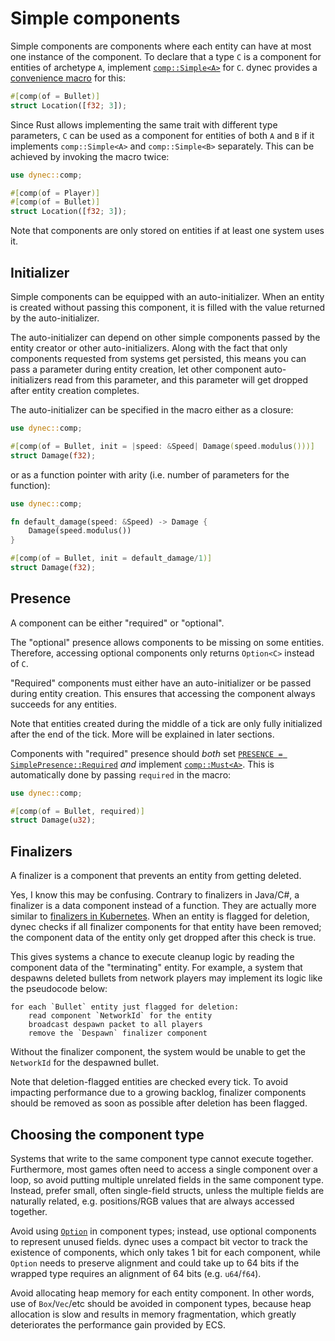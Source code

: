 # Simple components

Simple components are components where
each entity can have at most one instance of the component.
To declare that a type `C` is a component for entities of archetype `A`,
implement [`comp::Simple<A>`][comp.simple] for `C`.
dynec provides a [convenience macro][macro.comp] for this:

```rust
#[comp(of = Bullet)]
struct Location([f32; 3]);
```

Since Rust allows implementing the same trait with different type parameters,
`C` can be used as a component for entities of both `A` and `B`
if it implements `comp::Simple<A>` and `comp::Simple<B>` separately.
This can be achieved by invoking the macro twice:

```rust
use dynec::comp;

#[comp(of = Player)]
#[comp(of = Bullet)]
struct Location([f32; 3]);
```

Note that components are only stored on entities if at least one system uses it.

## Initializer

Simple components can be equipped with an auto-initializer.
When an entity is created without passing this component,
it is filled with the value returned by the auto-initializer.

The auto-initializer can depend on other simple components
passed by the entity creator or other auto-initializers.
Along with the fact that only components requested from systems get persisted,
this means you can pass a parameter during entity creation,
let other component auto-initializers read from this parameter,
and this parameter will get dropped after entity creation completes.

The auto-initializer can be specified in the macro
either as a closure:

```rust
use dynec::comp;

#[comp(of = Bullet, init = |speed: &Speed| Damage(speed.modulus()))]
struct Damage(f32);
```

or as a function pointer with arity (i.e. number of parameters for the function):

```rust
use dynec::comp;

fn default_damage(speed: &Speed) -> Damage {
    Damage(speed.modulus()) 
}

#[comp(of = Bullet, init = default_damage/1)]
struct Damage(f32);
```

## Presence

A component can be either "required" or "optional".

The "optional" presence allows components to be missing on some entities.
Therefore, accessing optional components only returns `Option<C>` instead of `C`.

"Required" components must either have an auto-initializer
or be passed during entity creation.
This ensures that accessing the component always succeeds for any entities.

Note that entities created during the middle of a tick
are only fully initialized after the end of the tick.
More will be explained in later sections.

Components with "required" presence should *both*
set [`PRESENCE = SimplePresence::Required`][comp.simple.presence]
*and* implement [`comp::Must<A>`][must].
This is automatically done by passing `required` in the macro:

```rust
use dynec::comp;

#[comp(of = Bullet, required)]
struct Damage(u32);
```

## Finalizers

A finalizer is a component that prevents an entity from getting deleted.

Yes, I know this may be confusing.
Contrary to finalizers in Java/C\#,
a finalizer is a data component instead of a function.
They are actually more similar to [finalizers in Kubernetes][k8s-finalizers].
When an entity is flagged for deletion,
dynec checks if all finalizer components for that entity have been removed;
the component data of the entity only get dropped after this check is true.

This gives systems a chance to execute cleanup logic
by reading the component data of the "terminating" entity.
For example, a system that despawns deleted bullets from network players
may implement its logic like the pseudocode below:

```
for each `Bullet` entity just flagged for deletion:
    read component `NetworkId` for the entity
    broadcast despawn packet to all players
    remove the `Despawn` finalizer component
```

Without the finalizer component,
the system would be unable to get the `NetworkId` for the despawned bullet.

Note that deletion-flagged entities are checked every tick.
To avoid impacting performance due to a growing backlog,
finalizer components should be removed as soon as possible
after deletion has been flagged.

## Choosing the component type

Systems that write to the same component type cannot execute together.
Furthermore, most games often need to access a single component over a loop,
so avoid putting multiple unrelated fields in the same component type.
Instead, prefer small, often single-field structs,
unless the multiple fields are naturally related,
e.g. positions/RGB values that are always accessed together.

Avoid using [`Option`][option] in component types;
instead, use optional components to represent unused fields.
dynec uses a compact bit vector to track the existence of components,
which only takes 1 bit for each component,
while `Option` needs to preserve alignment and could take up to 64 bits
if the wrapped type requires an alignment of 64 bits (e.g. `u64`/`f64`).

Avoid allocating heap memory for each entity component.
In other words, use of `Box`/`Vec`/etc should be avoided in component types,
because heap allocation is slow and results in memory fragmentation,
which greatly deteriorates the performance gain provided by ECS.

[comp.simple]: https://sof3.github.io/dynec/master/dynec/comp/trait.Simple.html
[comp.simple.presence]: https://sof3.github.io/dynec/master/dynec/comp/trait.Simple.html#associatedconstant.PRESENCE
[macro.comp]: https://sof3.github.io/dynec/master/dynec/attr.comp.html
[simple-presence.required]: https://sof3.github.io/dynec/master/dynec/comp/enum.SimplePresence.html#variant.Required
[simple-presence.optional]: https://sof3.github.io/dynec/master/dynec/comp/enum.SimplePresence.html#variant.Optional
[must]: https://sof3.github.io/dynec/master/dynec/comp/trait.Must.html
[k8s-finalizers]: https://kubernetes.io/docs/concepts/overview/working-with-objects/finalizers/
[option]: https://doc.rust-lang.org/std/option/enum.Option.html
